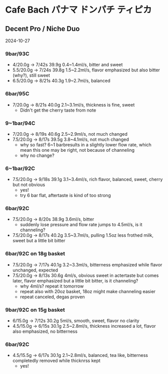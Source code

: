 # Cafe Bach パナマ ドンパチ ティピカ

## Decent Pro / Niche Duo

2024-10-27

### 9bar/93C

- 4/20.0g -> 7/42s 39.9g 0.4\~1.4ml/s, bitter and sweet
- 5.5/20.0g -> 7/24s 39.8g 1.5\~2.2ml/s, flavor emphasized but also bitter (why?), still sweet
- 6.5/20.0g -> 8/21s 40.3g 1.9\~2.7ml/s, balanced

### 6bar/95C

- 7/20.0g -> 8/21s 40.0g 2.1\~3.1ml/s, thickness is fine, sweet
  - Didn't get the cherry taste from note

### 9\~1bar/94C

- 7/20.0g -> 8/19s 40.6g 2.5\~2.9ml/s, not much changed
- 7.5/20.0g -> 8/17s 39.5g 3.8\~4.1ml/s, not much changed
  - why so fast? 6\~1 barbresults in a slightly lower flow rate, which mean this one may be right, not because of channeling
  - why no change?

### 6~1bar/92C

- 7.5/20.0g -> 9/18s 39.1g 3.1\~3.4ml/s, rich flavor, balanced, sweet, cherry but not obvious
  - yes!
  - try 6 bar flat, aftertaste is kind of too strong

### 6bar/92C

- 7.5/20.0g -> 8/20s 38.9g 3.6ml/s, bitter
  - suddenly lose pressure and flow rate jumps to 4.5ml/s, is it channeling?
- 7.5/20.0g -> 8/17s 40.2g 3.5\~3.7ml/s, pulling 1.5oz less frothed milk, sweet but a little bit bitter

### 6bar/92C on 18g basket

- 7.5/20.0g -> 7/17s 40.1g 3.2\~3.3ml/s, bitterness emphasized while flavor unchanged, expected
- 7.5/20.0g -> 8/13s 30.6g 4ml/s, obvious sweet in actertaste but comes later, flavor emphasized but a little bit bitter, is it channeling?
  - why 4ml/s? repeat it tomorrow
  - repeat also with 20oz basket, 18oz might make channeling easier
  - repeat canceled, degas proven

### 9bar/92C on 15g basket

- 6/15.0g -> 7/12s 30.2g 5ml/s, smooth, sweet, flavor no clarity
- 4.5/15.0g -> 6/15s 30.1g 2.5\~2.8ml/s, thickness increased a lot, flavor also emphasized, no bitterness

### 6bar/92C

- 4.5/15.5g -> 6/17s 30.1g 2.1\~2.8ml/s, balanced, tea like, bitterness completedly removed while thicknrss kept
  - yes!
